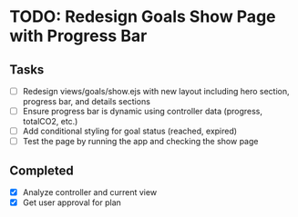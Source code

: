 # TODO: Redesign Goals Show Page with Progress Bar

## Tasks
- [ ] Redesign views/goals/show.ejs with new layout including hero section, progress bar, and details sections
- [ ] Ensure progress bar is dynamic using controller data (progress, totalCO2, etc.)
- [ ] Add conditional styling for goal status (reached, expired)
- [ ] Test the page by running the app and checking the show page

## Completed
- [x] Analyze controller and current view
- [x] Get user approval for plan
